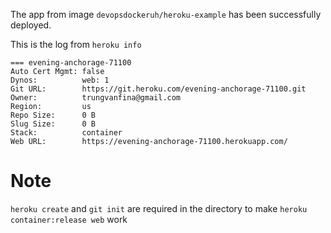 The app from image `devopsdockeruh/heroku-example` has been successfully deployed.

This is the log from `heroku info`

```
=== evening-anchorage-71100
Auto Cert Mgmt: false
Dynos:          web: 1
Git URL:        https://git.heroku.com/evening-anchorage-71100.git
Owner:          trungvanfina@gmail.com
Region:         us
Repo Size:      0 B
Slug Size:      0 B
Stack:          container
Web URL:        https://evening-anchorage-71100.herokuapp.com/

```

# Note
 `heroku create` and `git init` are required in the directory to make 
 `heroku container:release web` work

